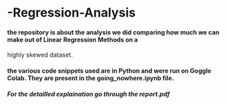 # -Regression-Analysis

#### the repository is about the analysis we did comparing how much we can make out of Linear Regression Methods on a 
highly skewed dataset.

#### the various code snippets used are in Python and were run on Goggle Colab. They are present in the going_nowhere.ipynb file.


##### For the detailled explaination go through the report.pdf
